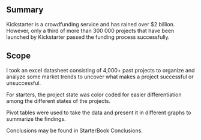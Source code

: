 ## Summary
Kickstarter is a crowdfunding service and has rained over $2 billion. However, only a third of more than 300 000 projects that have been launched by Kickstarter passed the funding process successfully.

## Scope
I took an excel datasheet consisting of 4,000+ past projects to organize and analyze some market trends to uncover what makes a project successful or unsuccessful. 

For starters, the project state was color coded for easier differentiation among the different states of the projects.

Pivot tables were used to take the data and present it in different graphs to summarize the findings.

Conclusions may be found in StarterBook Conclusions.
